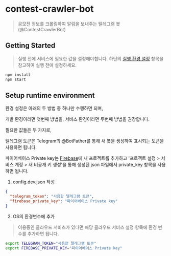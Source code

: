 # contest-crawler-bot

> 공모전 정보를 크롤링하여 알림을 보내주는 텔레그램 봇(@ContestCrawlerBot)

## Getting Started

> 실행 전에 서비스에 필요한 값을 설정해야합니다. 하단의 [실행 환경 설정](#Setup-runtime-environment) 항목을 참고하여 실행 전에 설정하세요.

```bash
npm install
npm start
```

## Setup runtime environment

환경 설정은 아래의 두 방법 중 하나만 수행하면 되며,

개발 환경이라면 첫번째 방법을, 서비스 환경이라면 두번째 방법을 권장합니다.

필요한 값들은 두 가지로,

텔레그램 토큰은 Telegram의 @BotFather를 통해 새 봇을 생성하여 표시되는 토큰을 사용하면 됩니다.

파이어베이스 Private key는 [Firebase](https://firebase.google.com/)에 새 프로젝트를 추가하고 '프로젝트 설정 > 서비스 계정 > 새 비공개 키 생성'을 통해 생성된 json 파일에서 private_key 항목을 사용하면 됩니다.

1. config.dev.json 작성

```json
{
  "telegram_token": "사용할 텔레그램 토큰",
  "firebase_private_key": "파이어베이스 Private key"
}
```

2. OS의 환경변수에 추가

> 이용중인 클라우드 서비스가 있다면 해당 클라우드 서비스 설정 항목에 환경 변수를 추가하면 됩니다.

```bash
export TELEGRAM_TOKEN="사용할 텔레그램 토큰"
export FIREBASE_PRIVATE_KEY="파이어베이스 Private key"
```
